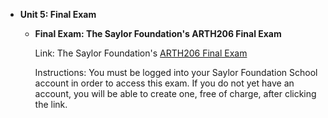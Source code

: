 -   **Unit 5: Final Exam**  
    -   **Final Exam: The Saylor Foundation's ARTH206 Final Exam**

        Link: The Saylor Foundation's [ARTH206 Final
        Exam](http://school.saylor.org/mod/quiz/view.php?id=248)  
           
         Instructions: You must be logged into your Saylor Foundation
        School account in order to access this exam. If you do not yet
        have an account, you will be able to create one, free of charge,
        after clicking the link.
